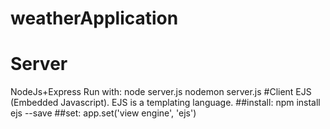 # weatherApplication
# Server 
NodeJs+Express
Run with:
node server.js
nodemon server.js
#Client 
EJS (Embedded Javascript). EJS is a templating language.
##install: 
npm install ejs --save
##set: 
app.set('view engine', 'ejs')
